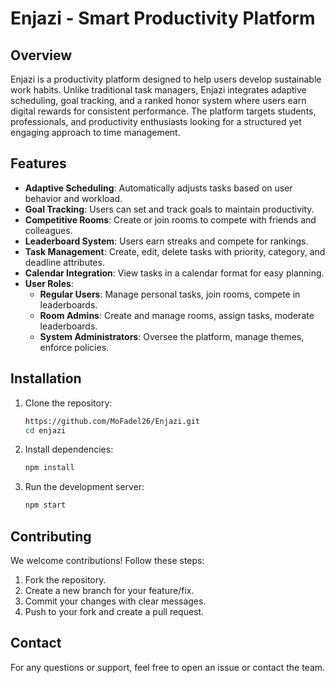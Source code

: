 # Enjazi - Smart Productivity Platform

## Overview

Enjazi is a productivity platform designed to help users develop sustainable work habits. Unlike traditional task managers, Enjazi integrates adaptive scheduling, goal tracking, and a ranked honor system where users earn digital rewards for consistent performance. The platform targets students, professionals, and productivity enthusiasts looking for a structured yet engaging approach to time management.

## Features

- **Adaptive Scheduling**: Automatically adjusts tasks based on user behavior and workload.
- **Goal Tracking**: Users can set and track goals to maintain productivity.
- **Competitive Rooms**: Create or join rooms to compete with friends and colleagues.
- **Leaderboard System**: Users earn streaks and compete for rankings.
- **Task Management**: Create, edit, delete tasks with priority, category, and deadline attributes.
- **Calendar Integration**: View tasks in a calendar format for easy planning.
- **User Roles**:
    - **Regular Users**: Manage personal tasks, join rooms, compete in leaderboards.
    - **Room Admins**: Create and manage rooms, assign tasks, moderate leaderboards.
    - **System Administrators**: Oversee the platform, manage themes, enforce policies.

## Installation

1. Clone the repository:

   ```bash
   https://github.com/MoFadel26/Enjazi.git
   cd enjazi
   ```

2. Install dependencies:

   ```bash
   npm install
   ```

3. Run the development server:

   ```bash
   npm start
   ```

## Contributing

We welcome contributions! Follow these steps:

1. Fork the repository.
2. Create a new branch for your feature/fix.
3. Commit your changes with clear messages.
4. Push to your fork and create a pull request.

## Contact

For any questions or support, feel free to open an issue or contact the team.

